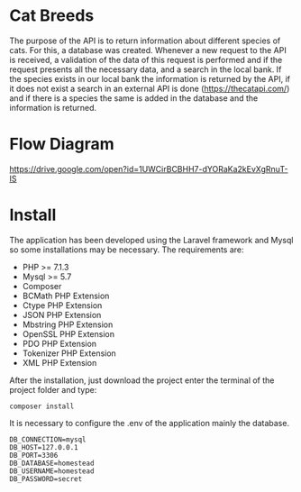 # Cat Breeds
The purpose of the API is to return information about different species of cats. For this, a database was created. Whenever a new request to the API is received, a validation of the data of this request is performed and if the request presents all the necessary data, and a search in the local bank. If the species exists in our local bank the information is returned by the API, if it does not exist a search in an external API is done (https://thecatapi.com/) and if there is a species the same is added in the database and the information is returned.


# Flow Diagram
https://drive.google.com/open?id=1UWCirBCBHH7-dYORaKa2kEvXgRnuT-IS


# Install

The application has been developed using the Laravel framework and Mysql so some installations may be necessary. The requirements are:
- PHP >= 7.1.3
- Mysql >= 5.7
- Composer
- BCMath PHP Extension
- Ctype PHP Extension
- JSON PHP Extension
- Mbstring PHP Extension
- OpenSSL PHP Extension
- PDO PHP Extension
- Tokenizer PHP Extension
- XML PHP Extension

After the installation, just download the project enter the terminal of the project folder and type:
```
composer install
```
It is necessary to configure the .env of the application mainly the database.
```
DB_CONNECTION=mysql
DB_HOST=127.0.0.1
DB_PORT=3306
DB_DATABASE=homestead
DB_USERNAME=homestead
DB_PASSWORD=secret
```